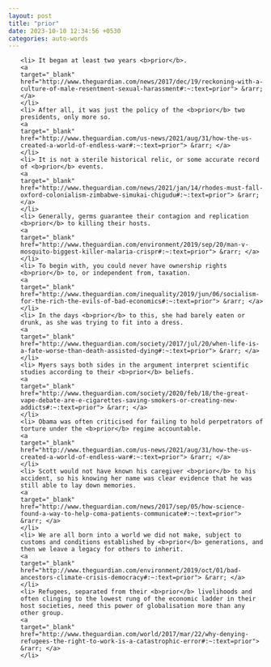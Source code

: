 ```yaml
---
layout: post
title: "prior"
date: 2023-10-10 12:34:56 +0530
categories: auto-words
---
```

<ol>

    <li> It began at least two years <b>prior</b>.
    <a 
    target="_blank" 
    href="http://www.theguardian.com/news/2017/dec/19/reckoning-with-a-culture-of-male-resentment-sexual-harassment#:~:text=prior"> &rarr; </a>
    </li>
    <li> After all, it was just the policy of the <b>prior</b> two presidents, only more so.
    <a 
    target="_blank" 
    href="http://www.theguardian.com/us-news/2021/aug/31/how-the-us-created-a-world-of-endless-war#:~:text=prior"> &rarr; </a>
    </li>
    <li> It is not a sterile historical relic, or some accurate record of <b>prior</b> events.
    <a 
    target="_blank" 
    href="http://www.theguardian.com/news/2021/jan/14/rhodes-must-fall-oxford-colonialism-zimbabwe-simukai-chigudu#:~:text=prior"> &rarr; </a>
    </li>
    <li> Generally, germs guarantee their contagion and replication <b>prior</b> to killing their hosts.
    <a 
    target="_blank" 
    href="http://www.theguardian.com/environment/2019/sep/20/man-v-mosquito-biggest-killer-malaria-crispr#:~:text=prior"> &rarr; </a>
    </li>
    <li> To begin with, you could never have ownership rights <b>prior</b> to, or independent from, taxation.
    <a 
    target="_blank" 
    href="http://www.theguardian.com/inequality/2019/jun/06/socialism-for-the-rich-the-evils-of-bad-economics#:~:text=prior"> &rarr; </a>
    </li>
    <li> In the days <b>prior</b> to this, she had barely eaten or drunk, as she was trying to fit into a dress.
    <a 
    target="_blank" 
    href="http://www.theguardian.com/society/2017/jul/20/when-life-is-a-fate-worse-than-death-assisted-dying#:~:text=prior"> &rarr; </a>
    </li>
    <li> Myers says both sides in the argument interpret scientific studies according to their <b>prior</b> beliefs.
    <a 
    target="_blank" 
    href="http://www.theguardian.com/society/2020/feb/18/the-great-vape-debate-are-e-cigarettes-saving-smokers-or-creating-new-addicts#:~:text=prior"> &rarr; </a>
    </li>
    <li> Obama was often criticised for failing to hold perpetrators of torture under the <b>prior</b> regime accountable.
    <a 
    target="_blank" 
    href="http://www.theguardian.com/us-news/2021/aug/31/how-the-us-created-a-world-of-endless-war#:~:text=prior"> &rarr; </a>
    </li>
    <li> Scott would not have known his caregiver <b>prior</b> to his accident, so his knowing her name was clear evidence that he was still able to lay down memories.
    <a 
    target="_blank" 
    href="http://www.theguardian.com/news/2017/sep/05/how-science-found-a-way-to-help-coma-patients-communicate#:~:text=prior"> &rarr; </a>
    </li>
    <li> We are all born into a world we did not make, subject to customs and conditions established by <b>prior</b> generations, and then we leave a legacy for others to inherit.
    <a 
    target="_blank" 
    href="http://www.theguardian.com/environment/2019/oct/01/bad-ancestors-climate-crisis-democracy#:~:text=prior"> &rarr; </a>
    </li>
    <li> Refugees, separated from their <b>prior</b> livelihoods and often clinging to the lowest rung of the economic ladder in their host societies, need this power of globalisation more than any other group.
    <a 
    target="_blank" 
    href="http://www.theguardian.com/world/2017/mar/22/why-denying-refugees-the-right-to-work-is-a-catastrophic-error#:~:text=prior"> &rarr; </a>
    </li>